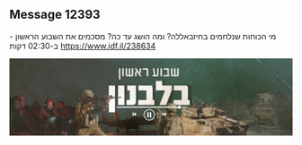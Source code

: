## Message 12393

מי הכוחות שנלחמים בחיזבאללה? ומה הושג עד כה?
מסכמים את השבוע הראשון - ב-02:30 דקות
https://www.idf.il/238634

![Photo](12393/12393_photo.jpg)
